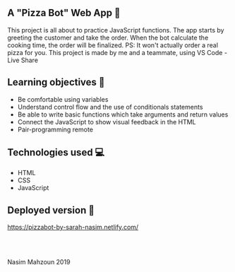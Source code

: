 ##  A "Pizza Bot" Web App  🍕

This project is all about to practice JavaScript functions. The app starts by greeting the customer and take the order. When the bot calculate the cooking time, the order will be finalized. PS: It won't actually order a real pizza for you. 
This project is made by me and a teammate, using VS Code - Live Share

## Learning objectives 🧠

- Be comfortable using variables
- Understand control flow and the use of conditionals statements
- Be able to write basic functions which take arguments and return values
- Connect the JavaScript to show visual feedback in the HTML
- Pair-programming remote

## Technologies used 💻

- HTML
- CSS 
- JavaScript 


## Deployed version 🎯

https://pizzabot-by-sarah-nasim.netlify.com/

<br>
<br>
<p> Nasim Mahzoun 2019 </p>

